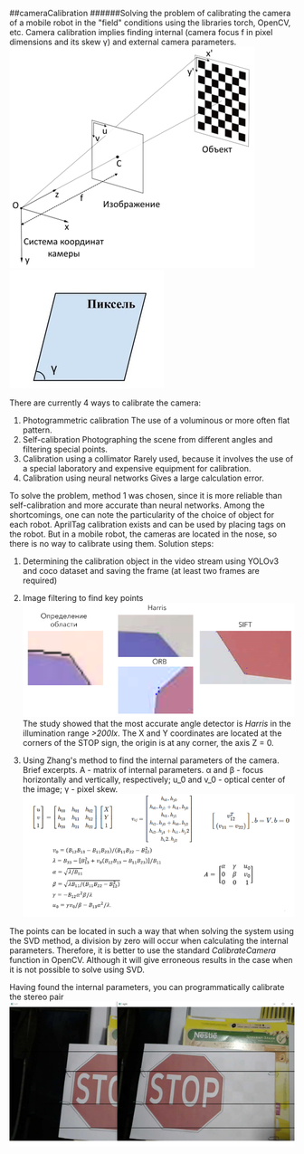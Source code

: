 ##cameraCalibration
######Solving the problem of calibrating the camera of a mobile robot in the "field" conditions using the libraries torch, OpenCV, etc.
Camera calibration implies finding internal (camera focus f in pixel dimensions and its skew γ) and external camera parameters.
![focus](img/image1.png) ![Skew](img/image2.jpg)

There are currently 4 ways to calibrate the camera:
1. Photogrammetric calibration
    The use of a voluminous or more often flat pattern.
2. Self-calibration
     Photographing the scene from different angles and filtering special points.
3. Calibration using a collimator
    Rarely used, because it involves the use of a special laboratory and expensive equipment for calibration.
4. Calibration using neural networks
    Gives a large calculation error.


To solve the problem, method 1 was chosen, since it is more reliable than self-calibration and more accurate than neural networks. Among the shortcomings, one can note the particularity of the choice of object for each robot.
AprilTag calibration exists and can be used by placing tags on the robot. But in a mobile robot, the cameras are located in the nose, so there is no way to calibrate using them.
Solution steps:

1. Determining the calibration object in the video stream using YOLOv3 and coco dataset and saving the frame (at least two frames are required)
2. Image filtering to find key points
    ![special points](img/image4.png)
    The study showed that the most accurate angle detector is *Harris* in the illumination range *>200lx*. The X and Y coordinates are located at the corners of the STOP sign, the origin is at any corner, the axis Z = 0.

3. Using Zhang's method to find the internal parameters of the camera.
    Brief excerpts. A - matrix of internal parameters. α and β - focus horizontally and vertically, respectively; u_0 and v_0 - optical center of the image; γ - pixel skew.
    ![zhang](img/image3.png)

The points can be located in such a way that when solving the system using the SVD method, a division by zero will occur when calculating the internal parameters. Therefore, it is better to use the standard *CalibrateCamera* function in OpenCV. Although it will give erroneous results in the case when it is not possible to solve using SVD.

Having found the internal parameters, you can programmatically calibrate the stereo pair
![](img/image5.png)